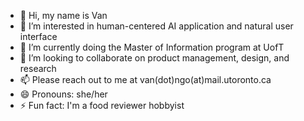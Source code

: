 - 👋 Hi, my name is Van
- 👀 I’m interested in human-centered AI application and natural user interface
- 🌱 I’m currently doing the Master of Information program at UofT
- 💞️ I’m looking to collaborate on product management, design, and research
- 📫 Please reach out to me at van(dot)ngo(at)mail.utoronto.ca
- 😄 Pronouns: she/her
- ⚡ Fun fact: I'm a food reviewer hobbyist

<!---
Thanks for stopping by ✨
--->
